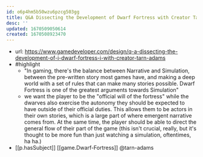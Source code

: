 ```yaml
---
id: o6p4hm5b50wzu6pzcg503gg
title: Q&A Dissecting the Development of Dwarf Fortress with Creator Tarn Adams
desc: ''
updated: 1670509050614
created: 1670508923470
---
```


- url: https://www.gamedeveloper.com/design/q-a-dissecting-the-development-of-i-dwarf-fortress-i-with-creator-tarn-adams
- #highlight 
  - "In gaming, there's the balance between Narrative and Simulation, between the pre-written story most games have, and making a deep world with a set of rules that can make many stories possible. Dwarf Fortress is one of the greatest arguments towards Simulation" 
  - we want the player to be the "official will of the fortress" while the dwarves also exercise the autonomy they should be expected to have outside of their official duties.  This allows them to be actors in their own stories, which is a large part of where emergent narrative comes from.  At the same time, the player should be able to direct the general flow of their part of the game (this isn't crucial, really, but it's thought to be more fun than just watching a simulation, oftentimes, ha ha.)
- [[p.hasSubject]] [[game.Dwarf-Fortress]] @tarn-adams